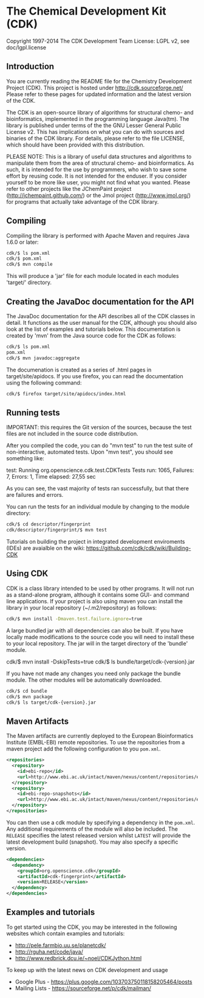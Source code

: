 # The Chemical Development Kit (CDK)
 
Copyright 1997-2014 The CDK Development Team
License: LGPL v2, see doc/lgpl.license

## Introduction

You are currently reading the README file for the Chemistry Development Project (CDK).
This project is hosted under http://cdk.sourceforge.net/
Please refer to these pages for updated information and the latest version of the CDK.

The CDK is an open-source library of algorithms for structural chemo- and bioinformatics, implemented in 
the programming language Java(tm). The library is published under terms of the the 
GNU Lesser General Public License v2. This has implications on what you can do with sources and
binaries of the CDK library. For details, please refer to the file LICENSE, which should have been
provided with this distribution.

PLEASE NOTE: This is a library of useful data structures and algorithms to manipulate them 
from the area of structural chemo- and bioinformatics. As such, it is intended for the use by
programmers, who wish to save some effort by reusing code. It is not intended for the enduser. 
If you consider yourself to be more like user, you might not find what you wanted. 
Please refer to other projects like the JChemPaint project (http://jchempaint.github.com/)
or the Jmol project (http://www.jmol.org/) for programs that actually take advantage of the 
CDK library.

## Compiling

Compiling the library is performed with Apache Maven and requires Java 1.6.0 or later:

```bash
cdk/$ ls pom.xml
cdk/$ pom.xml
cdk/$ mvn compile
```

This will produce a 'jar' file for each module located in each modules 'target/' directory.

## Creating the JavaDoc documentation for the API

The JavaDoc documentation for the API describes all of the CDK classes in detail. It functions as
the user manual for the CDK, although you should also look at the list of examples and tutorials
below. 
This documentation is created by 'mvn' from the Java source code for the CDK as follows:

```bash
cdk/$ ls pom.xml
pom.xml
cdk/$ mvn javadoc:aggregate
```

The documenation is created as a series of .html pages in target/site/apidocs. If you use firefox, you can read
the documentation using the following command:

```bash
cdk/$ firefox target/site/apidocs/index.html
```

## Running tests

IMPORTANT: this requires the Git version of the sources, because the test files are not included in
the source code distribution.

After you compiled the code, you can do "mvn test" to run the test suite of non-interactive, automated
tests.
Upon "mvn test", you should see something like:

test:
Running org.openscience.cdk.test.CDKTests
Tests run: 1065, Failures: 7, Errors: 1, Time elapsed: 27,55 sec

As you can see, the vast majority of tests ran successfully, but that there
are failures and errors. 

You can run the tests for an individual module by changing to the module directory:

```bash
cdk/$ cd descriptor/fingerprint
cdk/descriptor/fingerprint/$ mvn test
```

Tutorials on building the project in integrated development enviroments (IDEs) are avaialble on the wiki:
https://github.com/cdk/cdk/wiki/Building-CDK

## Using CDK

CDK is a class library intended to be used by other programs. It will not run 
as a stand-alone program, although it contains some GUI- and command
line applications. If your project is also using maven you can install the 
library in your local repository (~/.m2/repository) as follows:

```bash
cdk/$ mvn install -Dmaven.test.failure.ignore=true
```

A large bundled jar with all dependencies can also be built. If you have locally
made modifications to the source code you will need to install these to your
local repository. The jar will in the target directory of the 'bundle' module.

cdk/$ mvn install -DskipTests=true
cdk/$ ls bundle/target/cdk-{version}.jar

If you have not made any changes you need only package the bundle module. The other
modules will be automatically downloaded.

```bash
cdk/$ cd bundle
cdk/$ mvn package
cdk/$ ls target/cdk-{version}.jar
```

## Maven Artifacts

The Maven artifacts are currently deployed to the European Bioinformatics Institute (EMBL-EBI) remote repositories. To use the repositories from a maven project add the following configuration to you `pom.xml`.

```xml
<repositories>
  <repository>
    <id>ebi-repo</id>
    <url>http://www.ebi.ac.uk/intact/maven/nexus/content/repositories/ebi-repo/</url>
  </repository>
  <repository>
    <id>ebi-repo-snapshots</id>
    <url>http://www.ebi.ac.uk/intact/maven/nexus/content/repositories/ebi-repo-snapshots/</url>
  </repository>
</repositories>
```

You can then use a cdk module by specifying a dependency in the `pom.xml`. Any additional requirements of the module will also be included. The `RELEASE` specifies the latest released version whilst `LATEST` will provide the latest development build (snapshot). You may also specify a specific version.

```xml
<dependencies>
  <dependency>
    <groupId>org.openscience.cdk</groupId>
    <artifactId>cdk-fingerprint</artifactId>
    <version>RELEASE</version>
  </dependency>
</dependencies>
```

## Examples and tutorials

To get started using the CDK, you may be interested in the following websites which contain
examples and tutorials:

* http://pele.farmbio.uu.se/planetcdk/
* http://rguha.net/code/java/
* http://www.redbrick.dcu.ie/~noel/CDKJython.html

To keep up with the latest news on CDK development and usage

* Google Plus - https://plus.google.com/103703750118158205464/posts
* Mailing Lists - https://sourceforge.net/p/cdk/mailman/
